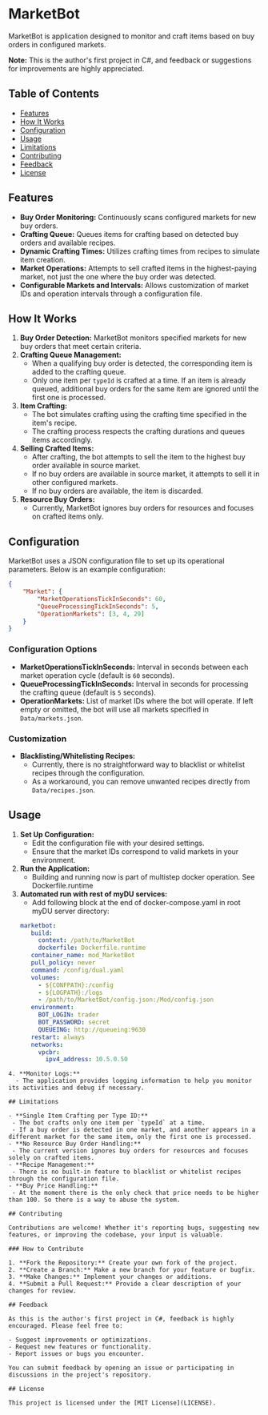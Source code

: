 # MarketBot

MarketBot is application designed to monitor and craft items based on buy orders in configured markets.

**Note:** This is the author's first project in C#, and feedback or suggestions for improvements are highly appreciated.

## Table of Contents

- [Features](#features)
- [How It Works](#how-it-works)
- [Configuration](#configuration)
- [Usage](#usage)
- [Limitations](#limitations)
- [Contributing](#contributing)
- [Feedback](#feedback)
- [License](#license)

## Features

- **Buy Order Monitoring:** Continuously scans configured markets for new buy orders.
- **Crafting Queue:** Queues items for crafting based on detected buy orders and available recipes.
- **Dynamic Crafting Times:** Utilizes crafting times from recipes to simulate item creation.
- **Market Operations:** Attempts to sell crafted items in the highest-paying market, not just the one where the buy order was detected.
- **Configurable Markets and Intervals:** Allows customization of market IDs and operation intervals through a configuration file.

## How It Works

1. **Buy Order Detection:** MarketBot monitors specified markets for new buy orders that meet certain criteria.
2. **Crafting Queue Management:**
   - When a qualifying buy order is detected, the corresponding item is added to the crafting queue.
   - Only one item per `typeId` is crafted at a time. If an item is already queued, additional buy orders for the same item are ignored until the first one is processed.
3. **Item Crafting:**
   - The bot simulates crafting using the crafting time specified in the item's recipe.
   - The crafting process respects the crafting durations and queues items accordingly.
4. **Selling Crafted Items:**
   - After crafting, the bot attempts to sell the item to the highest buy order available in source market.
   - If no buy orders are available in source market, it attempts to sell it in other configured markets.
   - If no buy orders are available, the item is discarded.
5. **Resource Buy Orders:**
   - Currently, MarketBot ignores buy orders for resources and focuses on crafted items only.

## Configuration

MarketBot uses a JSON configuration file to set up its operational parameters. Below is an example configuration:

```json
{
    "Market": {
        "MarketOperationsTickInSeconds": 60,
        "QueueProcessingTickInSeconds": 5,
        "OperationMarkets": [3, 4, 29]
    }
}
```

### Configuration Options

- **MarketOperationsTickInSeconds:** Interval in seconds between each market operation cycle (default is `60` seconds).
- **QueueProcessingTickInSeconds:** Interval in seconds for processing the crafting queue (default is `5` seconds).
- **OperationMarkets:** List of market IDs where the bot will operate. If left empty or omitted, the bot will use all markets specified in `Data/markets.json`.

### Customization

- **Blacklisting/Whitelisting Recipes:**
  - Currently, there is no straightforward way to blacklist or whitelist recipes through the configuration.
  - As a workaround, you can remove unwanted recipes directly from `Data/recipes.json`.

## Usage

1. **Set Up Configuration:**
   - Edit the configuration file with your desired settings.
   - Ensure that the market IDs correspond to valid markets in your environment.
2. **Run the Application:**
   - Building and running now is part of multistep docker operation. See Dockerfile.runtime
3. **Automated run with rest of myDU services:**
   - Add following block at the end of docker-compose.yaml in root myDU server directory:
   ```yaml
   marketbot:
      build:
        context: /path/to/MarketBot
        dockerfile: Dockerfile.runtime
      container_name: mod_MarketBot
      pull_policy: never
      command: /config/dual.yaml
      volumes:
        - ${CONFPATH}:/config
        - ${LOGPATH}:/logs
        - /path/to/MarketBot/config.json:/Mod/config.json
      environment:
        BOT_LOGIN: trader
        BOT_PASSWORD: secret
        QUEUEING: http://queueing:9630
      restart: always
      networks:
        vpcbr:
          ipv4_address: 10.5.0.50
 ```
4. **Monitor Logs:**
   - The application provides logging information to help you monitor its activities and debug if necessary.

## Limitations

- **Single Item Crafting per Type ID:**
  - The bot crafts only one item per `typeId` at a time.
  - If a buy order is detected in one market, and another appears in a different market for the same item, only the first one is processed.
- **No Resource Buy Order Handling:**
  - The current version ignores buy orders for resources and focuses solely on crafted items.
- **Recipe Management:**
  - There is no built-in feature to blacklist or whitelist recipes through the configuration file.
- **Buy Price Handling:**
  - At the moment there is the only check that price needs to be higher than 100. So there is a way to abuse the system.

## Contributing

Contributions are welcome! Whether it's reporting bugs, suggesting new features, or improving the codebase, your input is valuable.

### How to Contribute

1. **Fork the Repository:** Create your own fork of the project.
2. **Create a Branch:** Make a new branch for your feature or bugfix.
3. **Make Changes:** Implement your changes or additions.
4. **Submit a Pull Request:** Provide a clear description of your changes for review.

## Feedback

As this is the author's first project in C#, feedback is highly encouraged. Please feel free to:

- Suggest improvements or optimizations.
- Request new features or functionality.
- Report issues or bugs you encounter.

You can submit feedback by opening an issue or participating in discussions in the project's repository.

## License

This project is licensed under the [MIT License](LICENSE).
